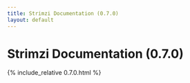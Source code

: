 ```yaml
---
title: Strimzi Documentation (0.7.0)
layout: default
---
```


<h1>Strimzi Documentation (0.7.0)</h1>

{% include_relative 0.7.0.html %}
